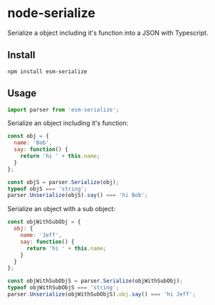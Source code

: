 # node-serialize

Serialize a object including it's function into a JSON with Typescript.


## Install

```
npm install esm-serialize
```

## Usage

```javascript
import parser from 'esm-serialize';
```

Serialize an object including it's function:


```javascript
const obj = {
  name: 'Bob',
  say: function() {
    return 'hi ' + this.name;
  }
};

const objS = parser.Serialize(obj);
typeof objS === 'string';
parser.Unserialize(objS).say() === 'hi Bob';
```

Serialize an object with a sub object:

```javascript
const objWithSubObj = {
  obj: {
    name: 'Jeff',
    say: function() {
      return 'hi ' + this.name;
    }
  }
};

const objWithSubObjS = parser.Serialize(objWithSubObj);
typeof objWithSubObjS === 'string';
parser.Unserialize(objWithSubObjS).obj.say() === 'hi Jeff';
```